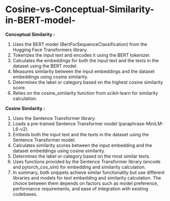 # Cosine-vs-Conceptual-Similarity-in-BERT-model-

**Conceptual Similarity :**
1) Uses the BERT model (BertForSequenceClassification) from the Hugging Face Transformers library.
2) Tokenizes the input text and encodes it using the BERT tokenizer.
3) Calculates the embeddings for both the input text and the texts in the dataset using the BERT model.
4) Measures similarity between the input embeddings and the dataset embeddings using cosine similarity.
5) Determines the label or category based on the highest cosine similarity score.
6) Relies on the cosine_similarity function from scikit-learn for similarity calculation.

**Cosine Similarity :**
1) Uses the Sentence Transformer library.
2) Loads a pre-trained Sentence Transformer model (paraphrase-MiniLM-L6-v2).
3) Embeds both the input text and the texts in the dataset using the Sentence Transformer model.
4) Calculates similarity scores between the input embedding and the dataset embeddings using cosine similarity.
5) Determines the label or category based on the most similar texts.
6) Uses functions provided by the Sentence Transformer library (encode and pytorch_cos_sim) for embedding and similarity calculation.
7) In summary, both snippets achieve similar functionality but use different libraries and models for text embedding and similarity calculation. The choice between them depends on factors such as model preference, performance requirements, and ease of integration with existing codebases.
